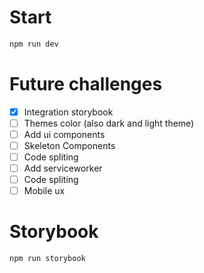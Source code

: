 # Start

```bash
npm run dev
```

# Future challenges

- [x] Integration storybook
- [ ] Themes color (also dark and light theme)
- [ ] Add ui components
- [ ] Skeleton Components
- [ ] Code spliting
- [ ] Add serviceworker
- [ ] Code spliting
- [ ] Mobile ux

# Storybook

```bash
npm run storybook
```